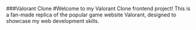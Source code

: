 ###Valorant Clone
#Welcome to my Valorant Clone frontend project! This is a fan-made replica of the popular game website Valorant, designed to showcase my web development skills.
